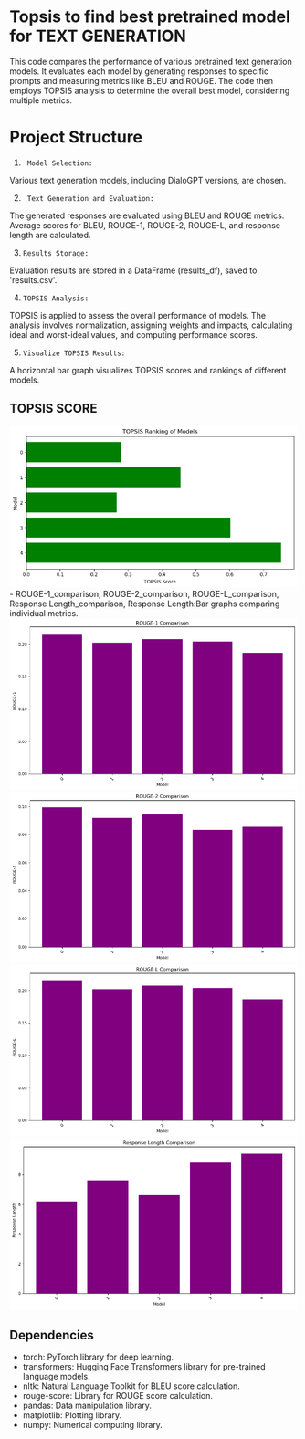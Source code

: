 
# Topsis to find best pretrained model for TEXT GENERATION
This code compares the performance of various pretrained text generation models. It evaluates each model by generating responses to specific prompts and measuring metrics like BLEU and ROUGE. The code then employs TOPSIS analysis to determine the overall best model, considering multiple metrics. 

# Project Structure
1.      Model Selection:
Various text generation models,    including DialoGPT versions, are chosen.
      
2.      Text Generation and Evaluation:


The generated responses are evaluated using BLEU and ROUGE metrics.
Average scores for 
 BLEU,
 ROUGE-1,
 ROUGE-2,
 ROUGE-L,
and response length are calculated.

3.     Results Storage:

Evaluation results are stored in a DataFrame (results_df), saved to 'results.csv'.

4.     TOPSIS Analysis:

TOPSIS is applied to assess the overall performance of models.
The analysis involves normalization, assigning weights and impacts, calculating ideal and worst-ideal values, and computing performance scores.



5.     Visualize TOPSIS Results:

A horizontal bar graph visualizes TOPSIS scores and rankings of different models.








## TOPSIS SCORE
<img src="Topsis score.png" alt="Response Length Comparison">
- ROUGE-1_comparison, ROUGE-2_comparison, ROUGE-L_comparison, Response Length_comparison, Response Length:Bar graphs comparing individual metrics.
<img src="ROUGE-1.png" alt="Response Length Comparison">
<img src="ROUGE-2.png" alt="Response Length Comparison">
<img src="ROUGE-L.png" alt="Response Length Comparison">
<img src="Response length.png" alt="Response Length Comparison">

## Dependencies
- torch: PyTorch library for deep learning.
- transformers: Hugging Face Transformers library for pre-trained language models.
- nltk: Natural Language Toolkit for BLEU score calculation.
- rouge-score: Library for ROUGE score calculation.
- pandas: Data manipulation library.
- matplotlib: Plotting library.
- numpy: Numerical computing library.



